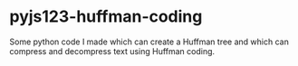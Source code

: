 # pyjs123-huffman-coding
Some python code I made which can create a Huffman tree and which can compress and decompress text using Huffman coding.
